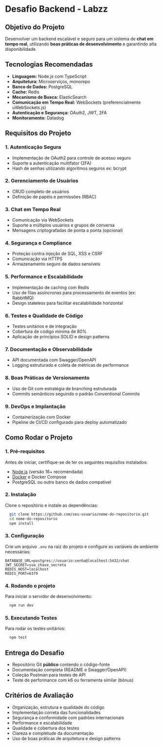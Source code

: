 # Desafio Backend - Labzz


## Objetivo do Projeto
Desenvolver um backend escalável e seguro para um sistema de **chat em tempo real**, utilizando **boas práticas de desenvolvimento** e garantindo alta disponibilidade.

## Tecnologias Recomendadas
- **Linguagem:** Node.js com TypeScript
- **Arquitetura:** Microserviços, monorepo
- **Banco de Dados:** PostgreSQL
- **Cache:** Redis 
- **Mecanismo de Busca:** ElasticSearch
- **Comunicação em Tempo Real:** WebSockets (preferencialmente uWebSockets.js)
- **Autenticação e Segurança:** OAuth2, JWT, 2FA
- **Monitoramento:** Datadog

## Requisitos do Projeto
### 1. **Autenticação Segura**
- Implementação de OAuth2 para controle de acesso seguro
- Suporte a autenticação multifator (2FA)
- Hash de senhas utilizando algoritmos seguros ex: bcrypt

### 2. **Gerenciamento de Usuários**
- CRUD completo de usuários
- Definição de papéis e permissões (RBAC)

### 3. **Chat em Tempo Real**
- Comunicação via WebSockets
- Suporte a múltiplos usuários e grupos de conversa
- Mensagens criptografadas de ponta a ponta (opcional)

### 4. **Segurança e Compliance**
- Proteção contra injeção de SQL, XSS e CSRF
- Comunicação via HTTPS
- Armazenamento seguro de dados sensíveis

### 5. **Performance e Escalabilidade**
- Implementação de caching com Redis
- Uso de filas assíncronas para processamento de eventos (ex: RabbitMQ)
- Design stateless para facilitar escalabilidade horizontal

### 6. **Testes e Qualidade de Código**
- Testes unitários e de integração
- Cobertura de código mínima de 80%
- Aplicação de princípios SOLID e design patterns

### 7. **Documentação e Observabilidade**
- API documentada com Swagger/OpenAPI
- Logging estruturado e coleta de métricas de performance

### 8. **Boas Práticas de Versionamento**
- Uso de Git com estratégia de branching estruturada
- Commits semânticos seguindo o padrão Conventional Commits

### 9. **DevOps e Implantação**
- Containerização com Docker
- Pipeline de CI/CD configurado para deploy automatizado

## Como Rodar o Projeto
### 1. **Pré-requisitos**
Antes de iniciar, certifique-se de ter os seguintes requisitos instalados:
- [Node.js](https://nodejs.org/) (versão 16+ recomendada)
- [Docker](https://www.docker.com/) e Docker Compose
- PostgreSQL ou outro banco de dados compatível

### 2. **Instalação**
Clone o repositório e instale as dependências:
```sh
  git clone https://github.com/seu-usuario/nome-do-repositorio.git
  cd nome-do-repositorio
  npm install
```

### 3. **Configuração**
Crie um arquivo `.env` na raiz do projeto e configure as variáveis de ambiente necessárias:
```env
DATABASE_URL=postgres://usuario:senha@localhost:5432/chat
JWT_SECRET=sua_chave_secreta
REDIS_HOST=localhost
REDIS_PORT=6379
```

### 4. **Rodando o projeto**
Para iniciar o servidor de desenvolvimento:
```sh
  npm run dev
```

### 5. **Executando Testes**
Para rodar os testes unitários:
```sh
  npm test
```

## Entrega do Desafio
- Repositório Git **público** contendo o código-fonte
- Documentação completa (README e Swagger/OpenAPI)
- Coleção Postman para testes de API
- Teste de performance com k6 ou ferramenta similar (bônus)

## Critérios de Avaliação
- Organização, estrutura e qualidade do código
- Implementação correta das funcionalidades
- Segurança e conformidade com padrões internacionais
- Performance e escalabilidade
- Qualidade e cobertura dos testes
- Clareza e completude da documentação
- Uso de boas práticas de arquitetura e design patterns



